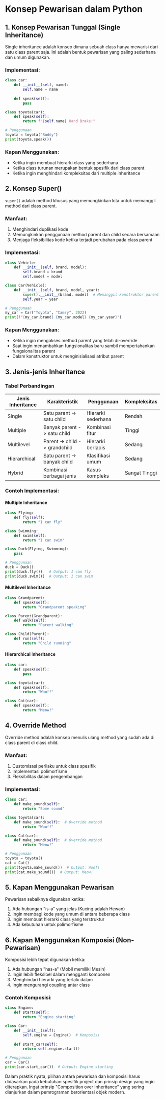 # Konsep Pewarisan dalam Python

## 1. Konsep Pewarisan Tunggal (Single Inheritance)

Single inheritance adalah konsep dimana sebuah class hanya mewarisi dari satu class parent saja. Ini adalah bentuk pewarisan yang paling sederhana dan umum digunakan.

### Implementasi:
```python
class car:
    def __init__(self, name):
        self.name = name
    
    def speak(self):
        pass

class toyota(car):
    def speak(self):
        return f"{self.name} Hand Brake!"

# Penggunaan
toyota = toyota("Buddy")
print(toyota.speak()) 
```

### Kapan Menggunakan:
- Ketika ingin membuat hierarki class yang sederhana
- Ketika class turunan merupakan bentuk spesifik dari class parent
- Ketika ingin menghindari kompleksitas dari multiple inheritance

## 2. Konsep Super()

`super()` adalah method khusus yang memungkinkan kita untuk memanggil method dari class parent.

### Manfaat:
1. Menghindari duplikasi kode
2. Memungkinkan penggunaan method parent dan child secara bersamaan
3. Menjaga fleksibilitas kode ketika terjadi perubahan pada class parent

### Implementasi:
```python
class Vehicle:
    def __init__(self, brand, model):
        self.brand = brand
        self.model = model

class Car(Vehicle):
    def __init__(self, brand, model, year):
        super().__init__(brand, model)  # Memanggil konstruktor parent
        self.year = year

# Penggunaan
my_car = Car("Toyota", "Camry", 2022)
print(f"{my_car.brand} {my_car.model} {my_car.year}")
```

### Kapan Menggunakan:
- Ketika ingin mengakses method parent yang telah di-override
- Saat ingin menambahkan fungsionalitas baru sambil mempertahankan fungsionalitas parent
- Dalam konstruktor untuk menginisialisasi atribut parent

## 3. Jenis-jenis Inheritance

### Tabel Perbandingan

| Jenis Inheritance | Karakteristik | Penggunaan | Kompleksitas |
|-------------------|---------------|------------|--------------|
| Single | Satu parent -> satu child | Hierarki sederhana | Rendah |
| Multiple | Banyak parent -> satu child | Kombinasi fitur | Tinggi |
| Multilevel | Parent -> child -> grandchild | Hierarki berlapis | Sedang |
| Hierarchical | Satu parent -> banyak child | Klasifikasi umum | Sedang |
| Hybrid | Kombinasi berbagai jenis | Kasus kompleks | Sangat Tinggi |

### Contoh Implementasi:

#### Multiple Inheritance
```python
class Flying:
    def fly(self):
        return "I can fly"

class Swimming:
    def swim(self):
        return "I can swim"

class Duck(Flying, Swimming):
    pass

# Penggunaan
duck = Duck()
print(duck.fly())   # Output: I can fly
print(duck.swim())  # Output: I can swim
```

#### Multilevel Inheritance
```python
class Grandparent:
    def speak(self):
        return "Grandparent speaking"

class Parent(Grandparent):
    def walk(self):
        return "Parent walking"

class Child(Parent):
    def run(self):
        return "Child running"
```

#### Hierarchical Inheritance
```python
class car:
    def speak(self):
        pass

class toyota(car):
    def speak(self):
        return "Woof!"

class Cat(car):
    def speak(self):
        return "Meow!"
```

## 4. Override Method

Override method adalah konsep menulis ulang method yang sudah ada di class parent di class child.

### Manfaat:
1. Customisasi perilaku untuk class spesifik
2. Implementasi polimorfisme
3. Fleksibilitas dalam pengembangan

### Implementasi:
```python
class car:
    def make_sound(self):
        return "Some sound"

class toyota(car):
    def make_sound(self):  # Override method
        return "Woof!"

class Cat(car):
    def make_sound(self):  # Override method
        return "Meow!"

# Penggunaan
toyota = toyota()
cat = Cat()
print(toyota.make_sound())  # Output: Woof!
print(cat.make_sound())  # Output: Meow!
```

## 5. Kapan Menggunakan Pewarisan

Pewarisan sebaiknya digunakan ketika:
1. Ada hubungan "is-a" yang jelas (Kucing adalah Hewan)
2. Ingin membagi kode yang umum di antara beberapa class
3. Ingin membuat hierarki class yang terstruktur
4. Ada kebutuhan untuk polimorfisme

## 6. Kapan Menggunakan Komposisi (Non-Pewarisan)

Komposisi lebih tepat digunakan ketika:
1. Ada hubungan "has-a" (Mobil memiliki Mesin)
2. Ingin lebih fleksibel dalam mengganti komponen
3. Menghindari hierarki yang terlalu dalam
4. Ingin mengurangi coupling antar class

### Contoh Komposisi:
```python
class Engine:
    def start(self):
        return "Engine starting"

class Car:
    def __init__(self):
        self.engine = Engine()  # Komposisi
    
    def start_car(self):
        return self.engine.start()

# Penggunaan
car = Car()
print(car.start_car())  # Output: Engine starting
```

Dalam praktik nyata, pilihan antara pewarisan dan komposisi harus didasarkan pada kebutuhan spesifik project dan prinsip design yang ingin diterapkan. Ingat prinsip "Composition over Inheritance" yang sering dianjurkan dalam pemrograman berorientasi objek modern.